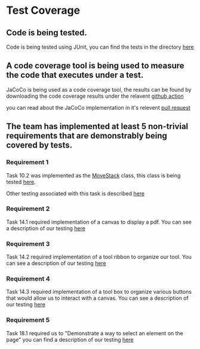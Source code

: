 # Test Coverage

## Code is being tested.

Code is being tested using JUnit, you can find the tests in the directory [here](../src/test)

## A code coverage tool is being used to measure the code that executes under a test.

JaCoCo is being used as a code coverage tool, the results can be found by downloading the code coverage results under the relavent [github action](https://github.com/DryCreations/pdfproject/actions/workflows/test.yml)

you can read about the JaCoCo implementation in it's relevent [pull request](https://github.com/DryCreations/pdfproject/pull/52)

## The team has implemented at least 5 non-trivial requirements that are demonstrably being covered by tests.

### Requirement 1

Task 10.2 was implemented as the [MoveStack](../src/main/java/com/groupseven/pdfproject/MoveStack.java) class, this class is being tested [here](src/test/java/com/groupseven/pdfproject/MoveStackTest.java). 

Other testing associated with this task is described [here](../Test_Artifacts/test_artifact_Action26_and_Action27.md)

### Requirement 2

Task 14.1 required implementation of a canvas to display a pdf. You can see a description of our testing [here](../Test_Artifacts/test_artifact_Action28.md)

### Requirement 3

Task 14.2 required implementation of a tool ribbon to organize our tool. You can see a description of our testing [here](../Test_Artifacts/test_artifact_Action29.md)

### Requirement 4

Task 14.3 required implementation of a tool box to organize various buttons that would allow us to interact with a canvas. You can see a description of our testing [here](../Test_Artifacts/test_artifact_Action30.md)

### Requirement 5

Task 18.1 required us to "Demonstrate a way to select an element on the page" you can find a description of our testing [here](../Test_Artifacts/test_artifact_Action33.md)
